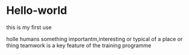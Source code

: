# Hello-world
this is my first use 

holle humans
something importantm,interesting or typical of a place or thing
teamwork is a key feature of the training programme
